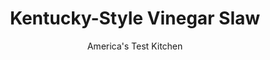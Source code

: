 ---
layout: ../../layouts/MarkdownPostLayout.astro
title: Kentucky-Style Vinegar Slaw
author: America's Test Kitchen
pubDate: 2023-03-15
description: "This flavorful side makes a meal out of pork steaks."
image_url: https://res.cloudinary.com/hksqkdlah/image/upload/ar_1:1,c_fill,dpr_2.0,f_auto,fl_lossy.progressive.strip_profile,g_faces:auto,q_auto:low,w_344/27604_sfs-kentucky-style-vinegar-slaw-14
tags: ["Side Dishes","Vegetables"]
calories: 1224
protein: 1
carbohydrates: 43
fats: 
fiber: 2
ingredients: ["1 (14-ounce) bag shredded green and red, coleslaw mix","1/2 cup finely chopped, onion","1 , carrot, peeled and shredded","1 cup, distilled white vinegar","1/2 cup, sugar","1 tablespoon, vegetable oil",", Salt and pepper"]
serves: 4
time: "10 minutes, plus 2 hours chilling"
instructions: ["Combine coleslaw mix, onion, and carrot in large bowl. Bring vinegar, sugar, oil, 1 teaspoon salt, and 1/2 teaspoon pepper to simmer in small saucepan over medium heat, stirring to dissolve sugar. Once simmering, pour hot vinegar mixture over coleslaw mixture and toss to combine.","Refrigerate until fully chilled and coleslaw mix is wilted, about 2 hours. Season with salt and pepper to taste. Serve, using slotted spoon."]
nutrition: ["216 mg Potassium","34 mg Phosphorus","46 mg Calcium","13 mg Magnesium","518 mg Sodium","13 g Fat","5 g Monounsaturated","5 g Polyunsaturated","16 mg Vitamin C","3 mg Cholesterol","1 g Saturated","2 g Fiber","6 µg Folate (food)","38 g Sugars","73 µg Vitamin K","160 g Water","43 g Carbs","6 µg Folate equivalent (total)","1 g Protein","1 mg Vitamin E","155 µg Vitamin A","306 kcal Energy","24 g Sugars, added","1224 calories"]
notes: "Shred the carrot on the large holes of a box grater."
---
